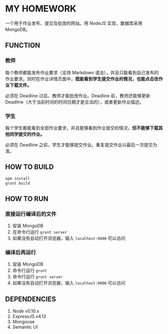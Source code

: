 # MY HOMEWORK

一个用于作业发布、提交及批改的网站。用 NodeJS 实现，数据库采用 MongoDB。

## FUNCTION

### 教师
每个教师都能发布作业要求（支持 Markdown 语法），并且只能看到自己发布的作业要求。同时在作业详情页面中，**既能看到学生提交作业的情况，也能点击改作业下载文件。**

必须在 Deadline 过后，教师才能批改作业。Deadline 前，教师还能够更新 Deadline（大于当前时间的时间日期才是合法的），或者更新作业描述。

### 学生
每个学生都能看到全部作业要求，并且能够看到作业提交的情况，**但不能够下载其他同学提交的作业。**

必须在 Deadline 之前，学生才能够提交作业。重复提交作业以最后一次提交为准。

## HOW TO BUILD

```bash
npm install
grunt build
```

## HOW TO RUN

### 直接运行编译后的文件

1. 安装 MongoDB
2. 在命令行运行 `grunt server`
3. 如果没有自动打开浏览器，输入 `localhost:9000` 可以访问

### 编译后再运行

1. 安装 MongoDB
2. 命令行运行 `grunt`
3. 命令行运行 `grunt server`
4. 如果没有自动打开浏览器，输入 `localhost:9000` 可以访问

## DEPENDENCIES

1. Node v0.10.x
2. ExpressJS v4.12
3. Mongoose
4. Semantic UI
